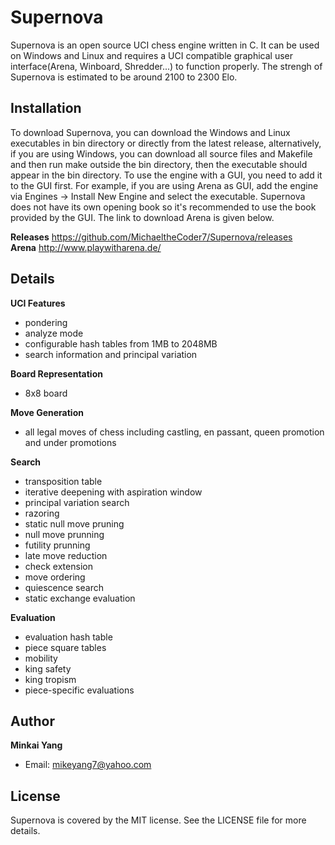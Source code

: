 # Supernova

Supernova is an open source UCI chess engine written in C. It can be used on Windows and Linux and requires a UCI compatible graphical user interface(Arena, Winboard, Shredder...) to function properly. The strengh of Supernova is estimated to be around 2100 to 2300 Elo.

Installation
--------
To download Supernova, you can download the Windows and Linux executables in bin directory or directly from the latest release, alternatively, if you are using Windows, you can download all source files and Makefile and then run make outside the bin directory, then the executable should appear in the bin directory. To use the engine with a GUI, you need to add it to the GUI first. For example, if you are using Arena as GUI, add the engine via Engines -> Install New Engine and select the executable. Supernova does not have its own opening book so it's recommended to use the book provided by the GUI. The link to download Arena is given below.

**Releases**
https://github.com/MichaeltheCoder7/Supernova/releases  
**Arena**
http://www.playwitharena.de/

Details
-------
**UCI Features**
* pondering  
* analyze mode  
* configurable hash tables from 1MB to 2048MB  
* search information and principal variation  

**Board Representation**
* 8x8 board  

**Move Generation**  
* all legal moves of chess including castling, en passant, queen promotion and under promotions  

**Search** 
* transposition table  
* iterative deepening with aspiration window  
* principal variation search  
* razoring  
* static null move pruning  
* null move prunning  
* futility prunning  
* late move reduction  
* check extension  
* move ordering  
* quiescence search  
* static exchange evaluation

**Evaluation** 
* evaluation hash table
* piece square tables  
* mobility  
* king safety  
* king tropism  
* piece-specific evaluations  

Author
------
**Minkai Yang**
* Email: mikeyang7@yahoo.com

License
-------
Supernova is covered by the MIT license. See the LICENSE file for more details.
